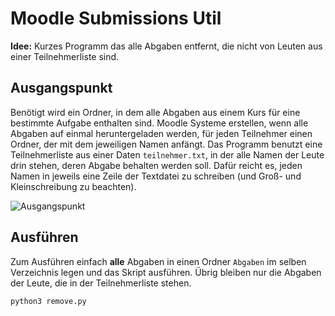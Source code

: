 # Moodle Submissions Util

**Idee:** Kurzes Programm das alle Abgaben entfernt, die nicht von Leuten aus einer Teilnehmerliste sind.

## Ausgangspunkt

Benötigt wird ein Ordner, in dem alle Abgaben aus einem Kurs für eine bestimmte Aufgabe enthalten sind. Moodle Systeme erstellen, wenn alle Abgaben auf einmal heruntergeladen werden, für jeden Teilnehmer einen Ordner, der mit dem jeweiligen Namen anfängt. Das Programm benutzt eine Teilnehmerliste aus einer Daten `teilnehmer.txt`, in der alle Namen der Leute drin stehen, deren Abgabe behalten werden soll. Dafür reicht es, jeden Namen in jeweils eine Zeile der Textdatei zu schreiben (und Groß- und Kleinschreibung zu beachten).

![Ausgangspunkt](readme/ausgang.png)

## Ausführen

Zum Ausführen einfach **alle** Abgaben in einen Ordner `Abgaben` im selben Verzeichnis legen und das Skript ausführen. Übrig bleiben nur die Abgaben der Leute, die in der Teilnehmerliste stehen.

```
python3 remove.py
```
